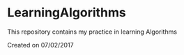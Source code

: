 # LearningAlgorithms
This repository contains my practice in learning Algorithms

Created on 07/02/2017
